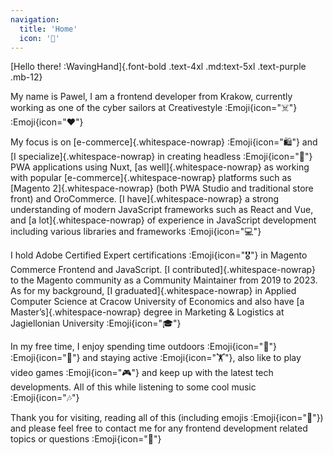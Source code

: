 ```yaml
---
navigation:
  title: 'Home'
  icon: '🚀'
---
```


[Hello there! :WavingHand]{.font-bold .text-4xl .md:text-5xl .text-purple .mb-12}

My name is Pawel, I am a frontend developer from Krakow, currently working as one of the cyber sailors at Creativestyle :Emoji{icon="☠️"} :Emoji{icon="❤️"}

My focus is on [e-commerce]{.whitespace-nowrap} :Emoji{icon="🛍️"} and [I specialize]{.whitespace-nowrap} in creating headless :Emoji{icon="👔"} PWA applications using Nuxt, [as well]{.whitespace-nowrap} as working with popular [e-commerce]{.whitespace-nowrap} platforms such as [Magento 2]{.whitespace-nowrap} (both PWA Studio and traditional store front) and OroCommerce. [I have]{.whitespace-nowrap} a strong understanding of modern JavaScript frameworks such as React and Vue, and [a lot]{.whitespace-nowrap} of experience in JavaScript development including various libraries and frameworks :Emoji{icon="💻"}

I hold Adobe Certified Expert certifications :Emoji{icon="🎖️"} in Magento Commerce Frontend and JavaScript. [I contributed]{.whitespace-nowrap} to the Magento community as a Community Maintainer from 2019 to 2023. As for my background, [I graduated]{.whitespace-nowrap} in Applied Computer Science at Cracow University of Economics and also have [a Master’s]{.whitespace-nowrap} degree in Marketing & Logistics at Jagiellonian University :Emoji{icon="🎓"}

In my free time, I enjoy spending time outdoors :Emoji{icon="🏃"} :Emoji{icon="🚴"} and staying active :Emoji{icon="🏋️"}, also like to play video games :Emoji{icon="🎮"} and keep up with the latest tech developments. All of this while listening to some cool music :Emoji{icon="🎶"}

Thank you for visiting, reading all of this (including emojis :Emoji{icon="🙈"}) and please feel free to contact me for any frontend development related topics or questions :Emoji{icon="🙋"}
